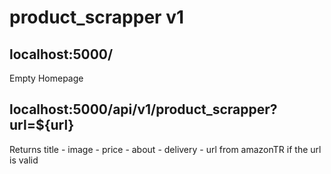 # product_scrapper v1

## localhost:5000/

Empty Homepage

## localhost:5000/api/v1/product_scrapper?url=${url}

Returns title - image - price - about - delivery - url from amazonTR if the url is valid
